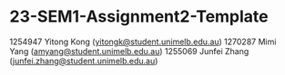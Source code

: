 # 23-SEM1-Assignment2-Template
1254947 Yitong Kong (yitongk@student.unimelb.edu.au)
1270287 Mimi Yang (amyang@student.unimelb.edu.au)
1255069 Junfei Zhang (junfei.zhang@student.unimelb.edu.au)